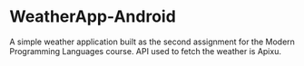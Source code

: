 # WeatherApp-Android
A simple weather application built as the second assignment for the Modern Programming Languages course. API used to fetch the weather is Apixu.
